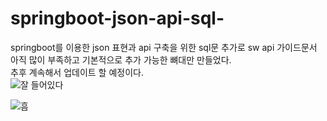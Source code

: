 # springboot-json-api-sql-
springboot를 이용한 json 표현과 api 구축을 위한 sql문 추가로 sw api 가이드문서  
아직 많이 부족하고 기본적으로 추가 가능한 뼈대만 만들었다.  
추후 계속해서 업데이트 할 예정이다.  
![잘 들어있다](https://user-images.githubusercontent.com/58061933/106905425-a001b880-673f-11eb-82dc-89e68dd81042.PNG)

![흠](https://user-images.githubusercontent.com/58061933/106905429-a132e580-673f-11eb-8958-5883338531ad.PNG)
